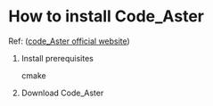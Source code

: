 # How to install Code_Aster

Ref: ([code_Aster official website](https://www.code-aster.org/spip.php?article272))

1. Install prerequisites

   cmake

   

2. Download Code_Aster